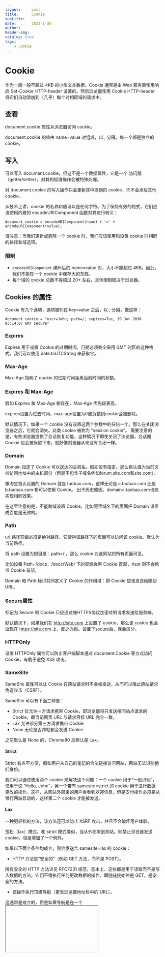```yaml
---
layout:     post
title:      Cookie
subtitle:   
date:       2023-1-30
author:     
header-img: 
catalog: true
tags:
    - Cookie
---
```

# Cookie
作为一段一般不超过 4KB 的小型文本数据，Cookie 通常是由 Web 服务器使用响应 Set-Cookie HTTP-header 设置的。然后浏览器使用 Cookie HTTP-header 
将它们自动添加到（几乎）每个对相同域的请求中。

## 查看
document.cookie 属性从浏览器访问 cookie。

document.cookie 的值由 name=value 对组成，以 ; 分隔。每一个都是独立的 cookie。

## 写入
可以写入 document.cookie。但这不是一个数据属性，它是一个 访问器（getter/setter）。对其的赋值操作会被特殊处理。

对 document.cookie 的写入操作只会更新其中提到的 cookie，而不会涉及其他 cookie。

从技术上讲，cookie 的名称和值可以是任何字符。为了保持有效的格式，它们应该使用内建的 encodeURIComponent 函数对其进行转义：

`document.cookie = encodeURIComponent(name) + '=' + encodeURIComponent(value);`

请注意：当我们更新或删除一个 cookie 时，我们应该使用和设置 cookie 时相同的路径和域选项。

### 限制
- `encodeURIComponent` 编码后的 name=value 对，大小不能超过 4KB。因此，我们不能在一个 cookie 中保存大的东西。
- 每个域的 cookie 总数不得超过 20+ 左右，具体限制取决于浏览器。

## Cookies 的属性
Cookie 有几个选项，选项被列在 key=value 之后，以 ; 分隔，像这样：

`document.cookie = "user=John; path=/; expires=Tue, 19 Jan 2038 03:14:07 GMT secure"`

### Expires
Expires 用于设置 Cookie 的过期时间。日期必须完全采用 GMT 时区的这种格式。我们可以使用 date.toUTCString 来获取它。

### Max-Age
Max-Age 指明了 cookie 的过期时间距离当前时间的秒数。

### Expires 和 Max-Age
假如 Expires 和 Max-Age 都存在，Max-Age 优先级更高。

expires设置为过去时间，max-age设置为0或负数则cookie会被删除。

默认情况下，如果一个 cookie 没有设置这两个参数中的任何一个，那么在关闭浏览器之后，它就会消失。此类 cookie 被称为 "session cookie”。
需要注意的是，有些浏览器提供了会话恢复功能，这种情况下即使关闭了浏览器，会话期 Cookie 也会被保留下来，就好像浏览器从来没有关闭一样。

### Domain
Domain 指定了 Cookie 可以送达的主机名。假如没有指定，那么默认值为当前文档访问地址中的主机部分（但是不包含子域名例如forum.site.com和site.com）。

像淘宝首页设置的 Domain 就是 taobao.com，这样无论是 a.taobao.com 还是 b.taobao.com 都可以使用 Cookie。
出于历史原因，domain=.taobao.com也能实现相同效果。

在这里注意的是，不能跨域设置 Cookie，比如阿里域名下的页面把 Domain 设置成百度是无效的。

### Path
url 路径前缀必须是绝对路径。它使得该路径下的页面可以访问该 cookie。默认为当前路径。

将 path 设置为根目录：path=/ ，那么 cookie 对此网站的所有页面可见。

比如设置 Path=/docs，/docs/Web/ 下的资源会带 Cookie 首部，/test 则不会携带 Cookie 首部。

Domain 和 Path 标识共同定义了 Cookie 的作用域：即 Cookie 应该发送给哪些 URL。

### Secure属性
标记为 Secure 的 Cookie 只应通过被HTTPS协议加密过的请求发送给服务端。

默认情况下，如果我们在 http://site.com 上设置了 cookie，那么该 cookie 也会出现在 https://site.com 上，反之亦然。设置了secure后，就会区分。

### HTTPOnly
设置 HTTPOnly 属性可以防止客户端脚本通过 document.Cookie 等方式访问 Cookie，有助于避免 XSS 攻击。

### SameSite
SameSite 属性可以让 Cookie 在跨站请求时不会被发送，从而可以阻止跨站请求伪造攻击（CSRF）。

SameSite 可以有下面三种值：
- Strict 仅允许一方请求携带 Cookie，即浏览器将只发送相同站点请求的 Cookie，即当前网页 URL 与请求目标 URL 完全一致。
- Lax 允许部分第三方请求携带 Cookie
- None 无论是否跨站都会发送 Cookie

之前默认是 None 的，Chrome80 后默认是 Lax。

#### Strict
Strict 有点不方便，假如用户从自己的笔记的合法链接访问网站，网站无法识别他们身份。

我们可以通过使用两个 cookie 来解决这个问题：一个 cookie 用于“一般识别”，仅用于说 “Hello, John”，另一个带有 samesite=strict 的 cookie 
用于进行数据更改的操作。这样，从网站外部来的用户会看到欢迎信息，但是支付操作必须是从银行网站启动的，这样第二个 cookie 才能被发送。

#### Lax
一种更轻松的方法，该方法还可以防止 XSRF 攻击，并且不会破坏用户体验。

宽松（lax）模式，和 strict 模式类似，当从外部来到网站，则禁止浏览器发送 cookie，但是增加了一个例外。

如果以下两个条件均成立，则会发送含 samesite=lax 的 cookie：
- HTTP 方法是“安全的”（例如 GET 方法，而不是 POST）。

所有安全的 HTTP 方法详见 RFC7231 规范。基本上，这些都是用于读取而不是写入数据的方法。它们不得执行任何更改数据的操作。跟随链接始终是 GET，是安全的方法。
- 该操作执行顶级导航（更改浏览器地址栏中的 URL）。

这通常是成立的，但是如果导航是在一个 <iframe> 中执行的，那么它就不是顶级的。此外，用于网络请求的 JavaScript 方法不会执行任何导航，因此它们不适合。

所以，samesite=lax 所做的是基本上允许最常见的“前往 URL”操作携带 cookie。例如，从笔记中打开网站链接就满足这些条件。

缺点：samesite 会被到 2017 年左右的旧版本浏览器忽略（不兼容）。

#### 跨域和跨站
首先要理解的一点就是跨站和跨域是不同的。同站(same-site)/跨站(cross-site)」和第一方(first-party)/第三方(third-party)是等价的。但是与浏览器同源策略（SOP）中的「同源(same-origin)/跨域(cross-origin)」是完全不同的概念。

同源策略的同源是指两个 URL 的协议/主机名/端口一致。例如，www.taobao.com/pages/...，它… https，主机名是 www.taobao.com，端口是 443。
同源策略作为浏览器的安全基石，其「同源」判断是比较严格的，相对而言，Cookie中的「同站」判断就比较宽松：只要两个 URL 的 eTLD+1 相同即可，不需要考虑协议和端口。其中，eTLD 表示有效顶级域名，注册于 Mozilla 维护的公共后缀列表（Public Suffix List）中，例如，.com、.co.uk、.github.io 等。eTLD+1 则表示，有效顶级域名+二级域名，例如 taobao.com 等。
举几个例子，www.taobao.com 和 www.baidu.com 是跨站，www.a.taobao.com 和 www.b.taobao.com 是同站，a.github.io 和 b.github.io 是跨站(注意是跨站)。

#### 三种值之间的区别
有七种请求类型：a 标签的 href，预加载link prerender，get 表单，post 表单，iframe ajax 和 img 标签。

- strict：都不携带 Cookie
- None：都携带 Cookie
- Lax：只有a 标签，预加载和 get 表单携带 Cookie。

有两点要注意的地方：
- HTTP 接口不支持 SameSite=none

如果你想加 SameSite=none 属性，那么该 Cookie 就必须同时加上 Secure 属性，表示只有在 HTTPS 协议下该 Cookie 才会被发送。

- 需要 UA 检测，部分浏览器不能加 SameSite=none

IOS 12 的 Safari 以及老版本的一些 Chrome 会把 SameSite=none 识别成 SameSite=Strict，所以服务端必须在下发 Set-Cookie 响应头时进行 User-Agent 检测，对这些浏览器不下发 SameSite=none 属性

## Cookie 的作用
1. 会话状态管理（如用户登录状态、购物车、游戏分数或其它需要记录的信息）
2. 个性化设置（如用户自定义设置、主题等）
3. 浏览器行为跟踪（如跟踪分析用户行为等）

## Cookie 的缺点
大小、安全、增加请求大小
- Cookie可能有数量和长度的限制。
- 能被用户配置禁用。
- cookie是明文传递的，有被篡改的风险。
- 请求大小增加。cookie会被附加在每个HTTP请求中。

## 第三方cookie
如果 cookie 是由用户所访问的页面的域以外的域放置的，则称其为第三方 cookie。

例如在site.com访问了ads.com的图片，设置了cookie。那么site.com和其他包含ads.com请求的网站都会携带该cookie。

由于它的性质，第三方 cookie 通常用于跟踪和广告服务。方便在不同网站间跟踪用户。

一些现代浏览器对此类 cookie 采取特殊策略：
- Safari 浏览器完全不允许第三方 cookie。
- Firefox 浏览器附带了一个第三方域的黑名单，它阻止了来自名单内的域的第三方 cookie。

注意：如果一个脚本设置了一个 cookie，那么无论脚本来自何处（也许第三方域）—— 这个 cookie 都属于当前网页的域。

## 附录
欧洲有一项名为 GDPR 的立法，该法规针对网站尊重用户实施了一系列规则。其中之一就是需要明确的许可才可以跟踪用户的 cookie。

如果我们要设置带有身份验证会话（session）或跟踪 id 的这类 cookie，那么必须得到用户的允许。

- 如果一个网站想要仅为已经经过身份验证的用户设置跟踪的 cookie。

为此，注册表单中必须要有一个复选框，例如“接受隐私政策”（描述怎么使用 cookie），用户必须勾选它，然后网站就可以自由设置身份验证 cookie 了。
- 如果一个网站想要为所有人设置跟踪的 cookie。

为了合法地这样做，网站为每个新用户显示一个“初始屏幕”弹窗，并要求他们同意设置 cookie。之后网站就可以设置 cookie，并可以让用户看到网站内容了。

## 总结
document.cookie 提供了对 cookie 的访问，对其赋值只会修改其中提到的 cookie。

另外要注意：
- name/value 必须被编码。
- 一个 cookie 最大不能超过 4KB。每个域下最多允许有 20+ 个左右的 cookie（具体取决于浏览器）。

Cookie 选项：
- path=/，默认为当前路径，使 cookie 仅在该路径下可见。
- domain=site.com，默认 cookie 仅在当前域下可见。如果显式地设置了域，可以使 cookie 在子域下也可见。
- expires 或 max-age 设定了 cookie 过期时间。如果没有设置，则当浏览器关闭时 cookie 就会失效。
- secure 使 cookie 仅在 HTTPS 下有效。
- samesite，如果请求来自外部网站，禁止浏览器发送 cookie。这有助于防止 XSRF 攻击。

另外：
浏览器可能会禁用第三方 cookie，例如 Safari 浏览器默认禁止所有第三方 cookie。

在为欧盟公民设置跟踪 cookie 时，GDPR 要求必须得到用户明确许可。

## 资料
[预测最近面试会考 Cookie 的 SameSite 属性](https://juejin.cn/post/6844904095711494151)